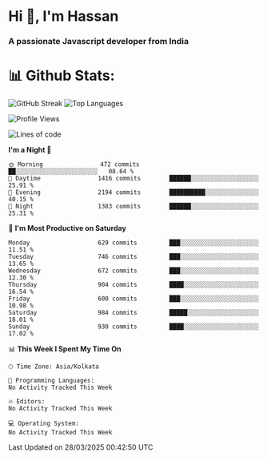# Hi 👋, I'm Hassan
### A passionate Javascript developer from India


# 📊 Github Stats:
![GitHub Streak](https://github-readme-streak-stats.herokuapp.com/?user=codeblooded47&theme=dracula&hide_border=false)
![Top Languages](https://github-readme-stats.vercel.app/api/top-langs/?username=codeblooded47&layout=compact&theme=dracula)



<!--START_SECTION:waka-->
![Profile Views](http://img.shields.io/badge/Profile%20Views-1-blue)

![Lines of code](https://img.shields.io/badge/From%20Hello%20World%20I%27ve%20Written-24.4%20million%20lines%20of%20code-blue)

**I'm a Night 🦉** 

```text
🌞 Morning                472 commits         ██░░░░░░░░░░░░░░░░░░░░░░░   08.64 % 
🌆 Daytime                1416 commits        ██████░░░░░░░░░░░░░░░░░░░   25.91 % 
🌃 Evening                2194 commits        ██████████░░░░░░░░░░░░░░░   40.15 % 
🌙 Night                  1383 commits        ██████░░░░░░░░░░░░░░░░░░░   25.31 % 
```
📅 **I'm Most Productive on Saturday** 

```text
Monday                   629 commits         ███░░░░░░░░░░░░░░░░░░░░░░   11.51 % 
Tuesday                  746 commits         ███░░░░░░░░░░░░░░░░░░░░░░   13.65 % 
Wednesday                672 commits         ███░░░░░░░░░░░░░░░░░░░░░░   12.30 % 
Thursday                 904 commits         ████░░░░░░░░░░░░░░░░░░░░░   16.54 % 
Friday                   600 commits         ███░░░░░░░░░░░░░░░░░░░░░░   10.98 % 
Saturday                 984 commits         █████░░░░░░░░░░░░░░░░░░░░   18.01 % 
Sunday                   930 commits         ████░░░░░░░░░░░░░░░░░░░░░   17.02 % 
```


📊 **This Week I Spent My Time On** 

```text
🕑︎ Time Zone: Asia/Kolkata

💬 Programming Languages: 
No Activity Tracked This Week

🔥 Editors: 
No Activity Tracked This Week

💻 Operating System: 
No Activity Tracked This Week
```


 Last Updated on 28/03/2025 00:42:50 UTC
<!--END_SECTION:waka-->

